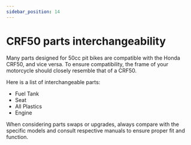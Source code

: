 ```yaml
---
sidebar_position: 14
---
```


# CRF50 parts interchangeability

Many parts designed for 50cc pit bikes are compatible with the Honda CRF50, and vice versa. To ensure compatibility, the frame of your motorcycle should closely resemble that of a CRF50.

Here is a list of interchangeable parts:

- Fuel Tank
- Seat
- All Plastics
- Engine

When considering parts swaps or upgrades, always compare with the specific models and consult respective manuals to ensure proper fit and function.

